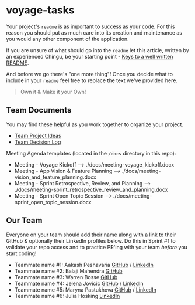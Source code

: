 # voyage-tasks

Your project's `readme` is as important to success as your code. For
this reason you should put as much care into its creation and maintenance
as you would any other component of the application.

If you are unsure of what should go into the `readme` let this article,
written by an experienced Chingu, be your starting point -
[Keys to a well written README](https://tinyurl.com/yk3wubft).

And before we go there's "one more thing"! Once you decide what to include
in your `readme` feel free to replace the text we've provided here.

> Own it & Make it your Own!

## Team Documents

You may find these helpful as you work together to organize your project.

- [Team Project Ideas](./docs/team_project_ideas.md)
- [Team Decision Log](./docs/team_decision_log.md)

Meeting Agenda templates (located in the `/docs` directory in this repo):

- Meeting - Voyage Kickoff --> ./docs/meeting-voyage_kickoff.docx
- Meeting - App Vision & Feature Planning --> ./docs/meeting-vision_and_feature_planning.docx
- Meeting - Sprint Retrospective, Review, and Planning --> ./docs/meeting-sprint_retrospective_review_and_planning.docx
- Meeting - Sprint Open Topic Session --> ./docs/meeting-sprint_open_topic_session.docx

## Our Team

Everyone on your team should add their name along with a link to their GitHub
& optionally their LinkedIn profiles below. Do this in Sprint #1 to validate
your repo access and to practice PR'ing with your team _before_ you start
coding!

- Teammate name #1: Aakash Peshavaria [GitHub](https://github.com/aakash-webdev) / [LinkedIn](https://www.linkedin.com/in/aakash-peshavaria/)
- Teammate name #2: Balaji Mahendra [GitHub](https://github.com/NameRectified)
- Teammate name #3: Warren Bosse [GitHub](https://github.com/PsYk3s)
- Teammate name #4: Jelena Jovicic [GitHub](https://github.com/je-jo) / [LinkedIn](https://www.linkedin.com/in/jelena-jovicic/)
- Teammate name #5: Maryna Pastukhova [GitHub](https://github.com/maryurpast) / [LinkedIn](https://www.linkedin.com/in/maryna-pastukhova-front-end/)
- Teammate name #6: Julia Hosking [LinkedIn](hTTPS://www.linkedin.com/in/julia-hosking-1381ab226/)

